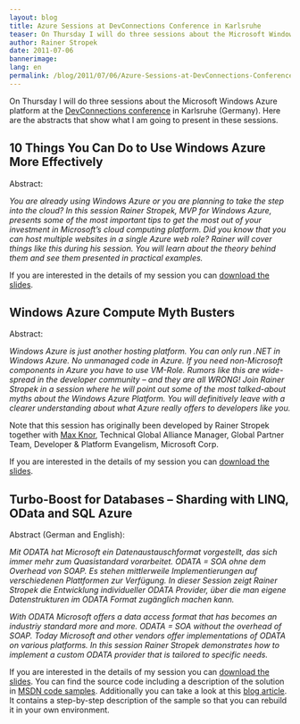```yaml
---
layout: blog
title: Azure Sessions at DevConnections Conference in Karlsruhe
teaser: On Thursday I will do three sessions about the Microsoft Windows Azure platform at the DevConnections conference in Karlsruhe (Germany).
author: Rainer Stropek
date: 2011-07-06
bannerimage: 
lang: en
permalink: /blog/2011/07/06/Azure-Sessions-at-DevConnections-Conference-in-Karlsruhe
---
```


<p>On Thursday I will do three sessions about the Microsoft Windows Azure platform at the <a href="http://www.devconnections.com/germany" target="_blank">DevConnections conference</a> in Karlsruhe (Germany). Here are the abstracts that show what I am going to present in these sessions.</p><h2>10 Things You Can Do to Use Windows Azure More Effectively</h2><p>Abstract:</p><p>
  <em>You are already using Windows Azure or you are planning to take the step into the cloud? In this session Rainer Stropek, MVP for Windows Azure, presents some of the most important tips to get the most out of your investment in Microsoft’s cloud computing platform. Did you know that you can host multiple websites in a single Azure web role? Rainer will cover things like this during his session. You will learn about the theory behind them and see them presented in practical examples.</em>
</p><p>If you are interested in the details of my session you can <a href="{{site.baseurl}}/content/images/blog/2011/07/10 Things You Can Do to Use Windows Azure More Effectively.pdf">download the slides</a>.</p><h2>Windows Azure Compute Myth Busters</h2><p>Abstract:</p><p>
  <em>Windows Azure is just another hosting platform. You can only run .NET in Windows Azure. No unmanaged code in Azure. If you need non-Microsoft components in Azure you have to use VM-Role. Rumors like this are wide-spread in the developer community – and they are all WRONG! Join Rainer Stropek in a session where he will point out some of the most talked-about myths about the Windows Azure Platform. You will definitively leave with a clearer understanding about what Azure really offers to developers like you.</em>
</p><p>Note that this session has originally been developed by Rainer Stropek together with <a href="http://www.knor.net/" target="_blank">Max Knor</a>, Technical Global Alliance Manager, Global Partner Team, Developer &amp; Platform Evangelism, Microsoft Corp.</p><p>If you are interested in the details of my session you can <a href="{{site.baseurl}}/content/images/blog/2011/07/Windows Azure Compute Myth Busters.pdf">download the slides</a>.</p><h2>Turbo-Boost for Databases – Sharding with LINQ, OData and SQL Azure</h2><p>Abstract (German and English):</p><p>
  <em>Mit ODATA hat Microsoft ein Datenaustauschformat vorgestellt, das sich immer mehr zum Quasistandard vorarbeitet. ODATA = SOA ohne dem Overhead von SOAP. Es stehen mittlerweile Implementierungen auf verschiedenen Plattformen zur Verfügung. In dieser Session zeigt Rainer Stropek die Entwicklung individueller ODATA Provider, über die man eigene Datenstrukturen im ODATA Format zugänglich machen kann.</em>
</p><p>
  <em>With ODATA Microsoft offers a data access format that has becomes an industriy standard more and more. ODATA = SOA without the overhead of SOAP. Today Microsoft and other vendors offer implementations of ODATA on various platforms. In this session Rainer Stropek demonstrates how to implement a custom ODATA provider that is tailored to specific needs.</em>
</p><p>If you are interested in the details of my session you can <a href="{{site.baseurl}}/content/images/blog/2011/07/Turbo-Boost for Databases - Sharding with LINQ, OData and SQL Azure.pdf">download the slides</a>. You can find the source code including a description of the solution in <a href="http://code.msdn.microsoft.com/Sharding-in-Azure-Using-0171324f" target="_blank">MSDN code samples</a>. Additionally you can take a look at this <a href="/Blog/2011/02/16/Custom-OData-Provider-for-Windows-Azure-">blog article</a>. It contains a step-by-step description of the sample so that you can rebuild it in your own environment.</p>